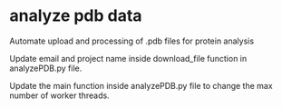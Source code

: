 # analyze pdb data
Automate upload and processing of .pdb files for protein analysis

Update email and project name inside download_file function in analyzePDB.py file.

Update the main function inside analyzePDB.py file to change the max number of worker threads.
